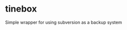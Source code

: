 # tinebox

Simple wrapper for using subversion as a backup system

<!--

[![Package Version](https://img.shields.io/hexpm/v/tinebox)](https://hex.pm/packages/tinebox)
[![Hex Docs](https://img.shields.io/badge/hex-docs-ffaff3)](https://hexdocs.pm/tinebox/)

```sh
gleam add tinebox
```
```gleam
import tinebox

pub fn main() {
  // TODO: An example of the project in use
}
```

Further documentation can be found at <https://hexdocs.pm/tinebox>.

## Development

```sh
gleam run   # Run the project
gleam test  # Run the tests
gleam shell # Run an Erlang shell
```

-->
